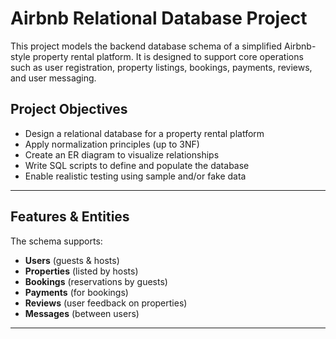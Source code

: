 # Airbnb Relational Database Project

This project models the backend database schema of a simplified Airbnb-style property rental platform. It is designed to support core operations such as user registration, property listings, bookings, payments, reviews, and user messaging.


## Project Objectives

- Design a relational database for a property rental platform
- Apply normalization principles (up to 3NF)
- Create an ER diagram to visualize relationships
- Write SQL scripts to define and populate the database
- Enable realistic testing using sample and/or fake data

---

## Features & Entities

The schema supports:

-  **Users** (guests & hosts)
-  **Properties** (listed by hosts)
-  **Bookings** (reservations by guests)
-  **Payments** (for bookings)
-  **Reviews** (user feedback on properties)
-  **Messages** (between users)

---
